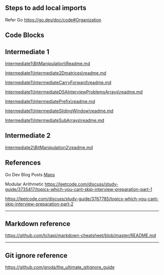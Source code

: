 ## Steps to add local imports

Refer Go https://go.dev/doc/code#Organization

## Code Blocks

## Intermediate 1
[Intermediate1\BitManipulation\Readme.md
](https://github.com/iamvas83/Drooler/blob/main/Intermediate1/BitManipulation/Readme.md)

[Intermediate1\Intermediate2Dmatrices\readme.md
](https://github.com/iamvas83/Drooler/blob/main/Intermediate1/Intermediate2Dmatrices/readme.md)

[Intermediate1\IntermediateCarryForward\readme.md
](https://github.com/iamvas83/Drooler/blob/main/Intermediate1/IntermediateCarryForward/readme.md)

[Intermediate1\IntermediateDSAInterviewProblemsArrays\readme.md](https://github.com/iamvas83/Drooler/blob/main/Intermediate1/IntermediateDSAInterviewProblemsArrays/readme.md)

[Intermediate1\IntermediatePrefix\readme.md](https://github.com/iamvas83/Drooler/blob/main/Intermediate1/IntermediatePrefix/readme.md)

[Intermediate1\IntermediateSlidingWindow\readme.md](https://github.com/iamvas83/Drooler/blob/main/Intermediate1/IntermediateSlidingWindow/readme.md)

[Intermediate1\IntermediateSubArrays\readme.md
](https://github.com/iamvas83/Drooler/blob/main/Intermediate1/IntermediateSubArrays/readme.md)



## Intermediate 2


[Intermediate2\BitManipulation2\readme.md](https://github.com/iamvas83/Drooler/blob/main/Intermediate2/BitManipulation2/readme.md)


## References
Go Dev Blog Posts
[Maps](https://go.dev/blog/maps)

Modular Arithmetic
https://leetcode.com/discuss/study-guide/3735417/topics-which-you-cant-skip-interview-preparation-part-1

https://leetcode.com/discuss/study-guide/3767785/topics-which-you-cant-skip-interview-preparation-part-2
____________________________

## Markdown reference

https://github.com/tchapi/markdown-cheatsheet/blob/master/README.md

__________________________________

##  Git ignore reference

https://github.com/groda/the_ultimate_gitignore_guide